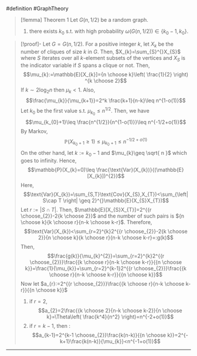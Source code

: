 #definition #GraphTheory 

> [!lemma] Theorem 1
> Let $G(n,1 / 2)$ be a random graph. 
> 1. there exists $k_0$ s.t. with high probability $\omega(G(n, 1/2))\in \{k_{0}-1,k_{0}\}$.

> [!proof]-
> Let $G=G(n,1/2)$. For a positive integer $k$, let $X_{k}$ be the number of cliques of size $k$ in $G$. Then, $X_{k}=\sum_{S}^{}X_{S}$ where $S$ iterates over all $k$-element subsets of the vertices and $X_{S}$ is the indicator variable if $S$ spans a clique or not. Then,
> $$\mu_{k}:=\mathbb{E}[X_{k}]={n \choose k}\left( \frac{1}{2} \right) ^{k \choose 2}$$If $k \sim 2\log_{2}n$ then $\mu_{k}<1$. Also, $$\frac{\mu_{k}}{\mu_{k+1}}=2^k \frac{k+1}{n-k}\leq n^{1-o(1)}$$
> Let $k_{0}$ be the first value s.t. $\mu_{k_{0}}\leq n^{1/2}$. Then, we have $$\mu_{k_{0}+1}\leq \frac{n^{1/2}}{n^{1-o(1)}}\leq n^{-1/2+o(1)}$$By Markov, $$\mathbb{P}(X_{k_{0}+1}\geq 1)\leq \mu_{k_{0}+1}\leq n^{-1/2+o(1)}$$
> On the other hand, let $k:=k_{0}-1$ and $\mu_{k}\geq \sqrt{ n }$ which goes to infinity. Hence, $$\mathbb{P}(X_{k}=0)\leq \frac{\text{Var}(X_{k})}{(\mathbb{E}[X_{k}])^{2}}$$Here, $$\text{Var}(X_{k})=\sum_{S,T}\text{Cov}(X_{S},X_{T})<\sum_{\left| S\cap T \right| \geq 2}^{}\mathbb{E}(X_{S}X_{T})$$
> Let $r:=\left| S\cap T \right|$. Then, $\mathbb{E}[X_{S}X_{T}]=2^{{r \choose_{2}}-2{k \choose 2}}$ and the number of such pairs is ${n \choose k}{k \choose r}{n-k \choose k-r}$. Therefore, $$\text{Var}(X_{k})<\sum_{r=2}^{k}2^{{r \choose_{2}}-2{k \choose 2}}{n \choose k}{k \choose r}{n-k \choose k-r}=:g(k)$$Then, $$\frac{g(k)}{\mu_{k}^{2}}=\sum_{r=2}^{k}2^{{r \choose_{2}}}\frac{{k \choose r}{n-k \choose k-r}}{{n \choose k}}=\frac{1}{\mu_{k}}+\sum_{r=2}^{k-1}2^{{r \choose_{2}}}\frac{{k \choose r}{n-k \choose k-r}}{{n \choose k}}$$Now let $a_{r}:=2^{{r \choose_{2}}}\frac{{k \choose r}{n-k \choose k-r}}{{n \choose k}}$
> 1. if $r=2$, $$a_{2}=2\frac{{k \choose 2}{n-k \choose k-2}}{n \choose k}=\Theta\left( \frac{k^4}{n^2} \right)=n^{-2+o(1)}$$
> 2. if $r=k-1$, then : $$a_{k-1}=2^{k-1 \choose_{2}}\frac{k(n-k)}{{n \choose k}}=2^{-k+1}\frac{k(n-k)}{\mu_{k}}<n^{-1+o(1)}$$
---

